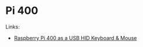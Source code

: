 # Pi 400

Links:

- [Raspberry Pi 400 as a USB HID Keyboard & Mouse](https://github.com/Gadgetoid/pi400kb)